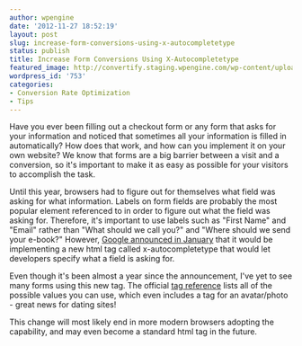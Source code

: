 ```yaml
---
author: wpengine
date: '2012-11-27 18:52:19'
layout: post
slug: increase-form-conversions-using-x-autocompletetype
status: publish
title: Increase Form Conversions Using X-Autocompletetype
featured_image: http://convertify.staging.wpengine.com/wp-content/uploads/2012/11/images.jpg
wordpress_id: '753'
categories:
- Conversion Rate Optimization
- Tips
---
```


Have you ever been filling out a checkout form or any form that asks for your information and noticed that sometimes all your information is filled in automatically? How does that work, and how can you implement it on your own website? We know that forms are a big barrier between a visit and a conversion, so it's important to make it as easy as possible for your visitors to accomplish the task.  
  
Until this year, browsers had to figure out for themselves what field was asking for what information. Labels on form fields are probably the most popular element referenced to in order to figure out what the field was asking for. Therefore, it's important to use labels such as "First Name" and "Email" rather than "What should we call you?" and "Where should we send your e-book?" However, [Google announced in January](http://googlewebmastercentral.blogspot.com/2012/01/making-form-filling-faster-easier-and.html) that it would be implementing a new html tag called x-autocompletetype that would let developers specify what a field is asking for.  
  
Even though it's been almost a year since the announcement, I've yet to see many forms using this new tag. The official [tag reference](http://wiki.whatwg.org/wiki/Autocompletetype) lists all of the possible values you can use, which even includes a tag for an avatar/photo - great news for dating sites!  
  
This change will most likely end in more modern browsers adopting the capability, and may even become a standard html tag in the future.

